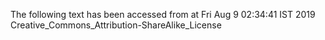 The following text has been accessed from at Fri Aug 9 02:34:41 IST 2019
Creative_Commons_Attribution-ShareAlike_License
